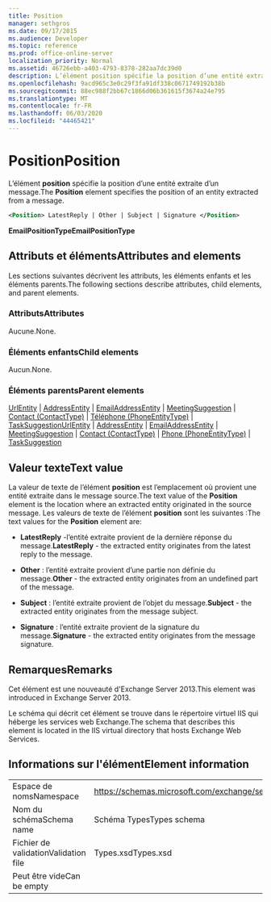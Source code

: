 ```yaml
---
title: Position
manager: sethgros
ms.date: 09/17/2015
ms.audience: Developer
ms.topic: reference
ms.prod: office-online-server
localization_priority: Normal
ms.assetid: 46726ebb-a403-4793-8378-282aa7dc39d0
description: L’élément position spécifie la position d’une entité extraite d’un message.
ms.openlocfilehash: 9acd965c3e0c29f3fa91df338c0671749192b38b
ms.sourcegitcommit: 88ec988f2bb67c1866d06b361615f3674a24e795
ms.translationtype: MT
ms.contentlocale: fr-FR
ms.lasthandoff: 06/03/2020
ms.locfileid: "44465421"
---
```

# <a name="position"></a><span data-ttu-id="cbfce-103">Position</span><span class="sxs-lookup"><span data-stu-id="cbfce-103">Position</span></span>

<span data-ttu-id="cbfce-104">L’élément **position** spécifie la position d’une entité extraite d’un message.</span><span class="sxs-lookup"><span data-stu-id="cbfce-104">The **Position** element specifies the position of an entity extracted from a message.</span></span> 
  
```XML
<Position> LatestReply | Other | Subject | Signature </Position>
```

 <span data-ttu-id="cbfce-105">**EmailPositionType**</span><span class="sxs-lookup"><span data-stu-id="cbfce-105">**EmailPositionType**</span></span>
## <a name="attributes-and-elements"></a><span data-ttu-id="cbfce-106">Attributs et éléments</span><span class="sxs-lookup"><span data-stu-id="cbfce-106">Attributes and elements</span></span>

<span data-ttu-id="cbfce-107">Les sections suivantes décrivent les attributs, les éléments enfants et les éléments parents.</span><span class="sxs-lookup"><span data-stu-id="cbfce-107">The following sections describe attributes, child elements, and parent elements.</span></span>
  
### <a name="attributes"></a><span data-ttu-id="cbfce-108">Attributs</span><span class="sxs-lookup"><span data-stu-id="cbfce-108">Attributes</span></span>

<span data-ttu-id="cbfce-109">Aucune.</span><span class="sxs-lookup"><span data-stu-id="cbfce-109">None.</span></span>
  
### <a name="child-elements"></a><span data-ttu-id="cbfce-110">Éléments enfants</span><span class="sxs-lookup"><span data-stu-id="cbfce-110">Child elements</span></span>

<span data-ttu-id="cbfce-111">Aucun.</span><span class="sxs-lookup"><span data-stu-id="cbfce-111">None.</span></span>
  
### <a name="parent-elements"></a><span data-ttu-id="cbfce-112">Éléments parents</span><span class="sxs-lookup"><span data-stu-id="cbfce-112">Parent elements</span></span>

<span data-ttu-id="cbfce-113">[UrlEntity](urlentity.md)  |  [AddressEntity](addressentity.md)  |  [EmailAddressEntity](emailaddressentity.md)  |  [MeetingSuggestion](meetingsuggestion.md)  |  [Contact (ContactType)](contact-contacttype.md)  |  [Téléphone (PhoneEntityType)](phone-phoneentitytype.md)  |  [TaskSuggestion](tasksuggestion.md)</span><span class="sxs-lookup"><span data-stu-id="cbfce-113">[UrlEntity](urlentity.md) | [AddressEntity](addressentity.md) | [EmailAddressEntity](emailaddressentity.md) | [MeetingSuggestion](meetingsuggestion.md) | [Contact (ContactType)](contact-contacttype.md) | [Phone (PhoneEntityType)](phone-phoneentitytype.md) | [TaskSuggestion](tasksuggestion.md)</span></span>
  
## <a name="text-value"></a><span data-ttu-id="cbfce-114">Valeur texte</span><span class="sxs-lookup"><span data-stu-id="cbfce-114">Text value</span></span>

<span data-ttu-id="cbfce-115">La valeur de texte de l’élément **position** est l’emplacement où provient une entité extraite dans le message source.</span><span class="sxs-lookup"><span data-stu-id="cbfce-115">The text value of the **Position** element is the location where an extracted entity originated in the source message.</span></span> <span data-ttu-id="cbfce-116">Les valeurs de texte de l’élément **position** sont les suivantes :</span><span class="sxs-lookup"><span data-stu-id="cbfce-116">The text values for the **Position** element are:</span></span> 
  
- <span data-ttu-id="cbfce-117">**LatestReply** -l’entité extraite provient de la dernière réponse du message.</span><span class="sxs-lookup"><span data-stu-id="cbfce-117">**LatestReply** - the extracted entity originates from the latest reply to the message.</span></span> 
    
- <span data-ttu-id="cbfce-118">**Other** : l’entité extraite provient d’une partie non définie du message.</span><span class="sxs-lookup"><span data-stu-id="cbfce-118">**Other** - the extracted entity originates from an undefined part of the message.</span></span> 
    
- <span data-ttu-id="cbfce-119">**Subject** : l’entité extraite provient de l’objet du message.</span><span class="sxs-lookup"><span data-stu-id="cbfce-119">**Subject** - the extracted entity originates from the message subject.</span></span> 
    
- <span data-ttu-id="cbfce-120">**Signature** : l’entité extraite provient de la signature du message.</span><span class="sxs-lookup"><span data-stu-id="cbfce-120">**Signature** - the extracted entity originates from the message signature.</span></span> 
    
## <a name="remarks"></a><span data-ttu-id="cbfce-121">Remarques</span><span class="sxs-lookup"><span data-stu-id="cbfce-121">Remarks</span></span>

<span data-ttu-id="cbfce-122">Cet élément est une nouveauté d'Exchange Server 2013.</span><span class="sxs-lookup"><span data-stu-id="cbfce-122">This element was introduced in Exchange Server 2013.</span></span>
  
<span data-ttu-id="cbfce-123">Le schéma qui décrit cet élément se trouve dans le répertoire virtuel IIS qui héberge les services web Exchange.</span><span class="sxs-lookup"><span data-stu-id="cbfce-123">The schema that describes this element is located in the IIS virtual directory that hosts Exchange Web Services.</span></span>
  
## <a name="element-information"></a><span data-ttu-id="cbfce-124">Informations sur l'élément</span><span class="sxs-lookup"><span data-stu-id="cbfce-124">Element information</span></span>

|||
|:-----|:-----|
|<span data-ttu-id="cbfce-125">Espace de noms</span><span class="sxs-lookup"><span data-stu-id="cbfce-125">Namespace</span></span>  <br/> |https://schemas.microsoft.com/exchange/services/2006/types  <br/> |
|<span data-ttu-id="cbfce-126">Nom du schéma</span><span class="sxs-lookup"><span data-stu-id="cbfce-126">Schema name</span></span>  <br/> |<span data-ttu-id="cbfce-127">Schéma Types</span><span class="sxs-lookup"><span data-stu-id="cbfce-127">Types schema</span></span>  <br/> |
|<span data-ttu-id="cbfce-128">Fichier de validation</span><span class="sxs-lookup"><span data-stu-id="cbfce-128">Validation file</span></span>  <br/> |<span data-ttu-id="cbfce-129">Types.xsd</span><span class="sxs-lookup"><span data-stu-id="cbfce-129">Types.xsd</span></span>  <br/> |
|<span data-ttu-id="cbfce-130">Peut être vide</span><span class="sxs-lookup"><span data-stu-id="cbfce-130">Can be empty</span></span>  <br/> ||
   


